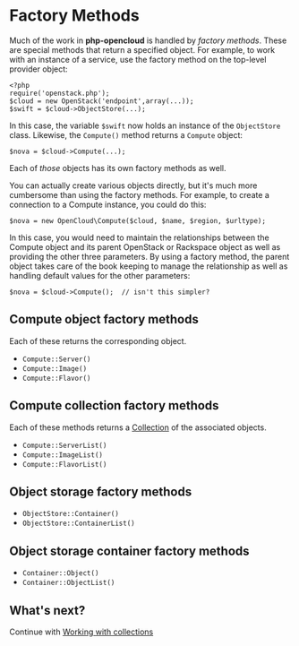 Factory Methods
===============

Much of the work in <b>php-opencloud</b> is handled by _factory methods_.
These are special methods that return a specified object. For example,
to work with an instance of a service, use the factory method on the
top-level provider object:

    <?php
    require('openstack.php');
    $cloud = new OpenStack('endpoint',array(...));
    $swift = $cloud->ObjectStore(...);

In this case, the variable `$swift` now holds an instance of the `ObjectStore`
class. Likewise, the `Compute()` method returns a `Compute` object:

    $nova = $cloud->Compute(...);

Each of _those_ objects has its own factory methods as well.

You can actually create various objects directly, but it's much more cumbersome than
using the factory methods. For example, to create a connection to a Compute instance,
you could do this:

	$nova = new OpenCloud\Compute($cloud, $name, $region, $urltype);

In this case, you would need to maintain the relationships between the Compute object 
and its parent OpenStack or Rackspace object as well as providing the other three
parameters. By using a factory method, the parent object takes care of the book keeping
to manage the relationship as well as handling default values for the other parameters:

	$nova = $cloud->Compute();	// isn't this simpler?

## Compute object factory methods

Each of these returns the corresponding object.

* `Compute::Server()`
* `Compute::Image()`
* `Compute::Flavor()`

## Compute collection factory methods

Each of these methods returns a [Collection](collections.md) of the
associated objects.

* `Compute::ServerList()`
* `Compute::ImageList()`
* `Compute::FlavorList()`

## Object storage factory methods

* `ObjectStore::Container()`
* `ObjectStore::ContainerList()`

## Object storage container factory methods

* `Container::Object()`
* `Container::ObjectList()`

## What's next?

Continue with [Working with collections](collections.md)


